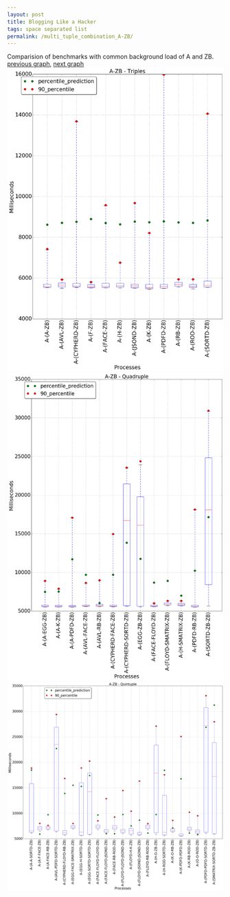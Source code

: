 ```yaml
---
layout: post
title: Blogging Like a Hacker
tags: space separated list
permalink: /multi_tuple_combination_A-ZB/
---
```


Comparision of benchmarks with common background load of A and ZB.
[previous graph](../multi_tuple_combination_A-SORTD/), [next graph](../multi_tuple_combination_AVL-AVL/)
![graph figure](./images/triple/A/A-ZB_box.png)![graph figure](./images/quadruple/A/A-ZB_box.png)![graph figure](./images/quintuple/A/A-ZB_box.png)